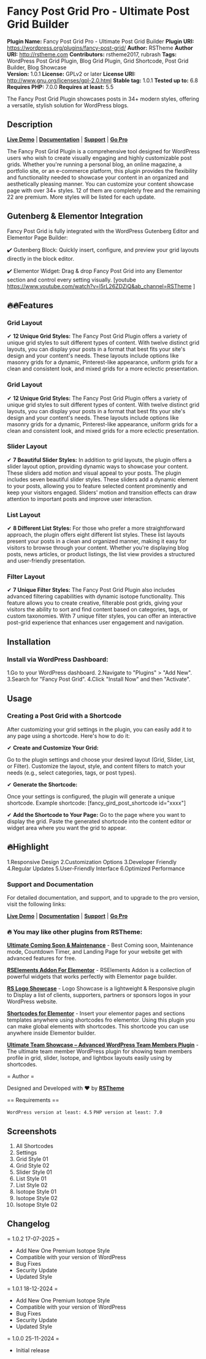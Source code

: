 # Fancy Post Grid Pro - Ultimate Post Grid Builder #
  
**Plugin Name:** Fancy Post Grid Pro - Ultimate Post Grid Builder
**Plugin URI:** https://wordpress.org/plugins/fancy-post-grid/
**Author:** RSTheme 
**Author URI:** http://rstheme.com 
**Contributors:** rstheme2017, rubrash
**Tags:** WordPress Post Grid Plugin, Blog Grid Plugin, Grid Shortcode, Post Grid Builder, Blog Showcase    
**Version:** 1.0.1
**License:** GPLv2 or later
**License URI:** http://www.gnu.org/licenses/gpl-2.0.html 
**Stable tag:** 1.0.1
**Tested up to:** 6.8
**Requires PHP:** 7.0.0
**Requires at least:** 5.5

The Fancy Post Grid Plugin showcases posts in 34+ modern styles, offering a versatile, stylish solution for WordPress blogs.

## Description ##

[__Live Demo__](https://plugins.rstheme.com/fancy-post-grid/) | [__Documentation__](https://plugins.rstheme.com/fancy-post-grid/) | [__Support__](https://rstheme.com/support) | [__Go Pro__](https://rstheme.com/product/fancy-post-grid/)

The Fancy Post Grid Plugin is a comprehensive tool designed for WordPress users who wish to create visually engaging and highly customizable post grids. Whether you're running a personal blog, an online magazine, a portfolio site, or an e-commerce platform, this plugin provides the flexibility and functionality needed to showcase your content in an organized and aesthetically pleasing manner. You can customize your content showcase page with over 34+ styles. 12 of them are completely free and the remaining 22 are premium. More styles will be listed for each update.

## Gutenberg & Elementor Integration
Fancy Post Grid is fully integrated with the WordPress Gutenberg Editor and Elementor Page Builder:

✔️ Gutenberg Block: Quickly insert, configure, and preview your grid layouts directly in the block editor.

✔️ Elementor Widget: Drag & drop Fancy Post Grid into any Elementor section and control every setting visually.
[youtube https://www.youtube.com/watch?v=l5rL26ZDZiQ&ab_channel=RSTheme ]


## 🔥🔥Features ## 

### Grid Layout ###

✔ **12 Unique Grid Styles:**
The Fancy Post Grid Plugin offers a variety of unique grid styles to suit different types of content. With twelve distinct grid layouts, you can display your posts in a format that best fits your site's design and your content's needs. These layouts include options like masonry grids for a dynamic, Pinterest-like appearance, uniform grids for a clean and consistent look, and mixed grids for a more eclectic presentation.

### Grid Layout ###

✔ **12 Unique Grid Styles:**
The Fancy Post Grid Plugin offers a variety of unique grid styles to suit different types of content. With twelve distinct grid layouts, you can display your posts in a format that best fits your site's design and your content's needs. These layouts include options like masonry grids for a dynamic, Pinterest-like appearance, uniform grids for a clean and consistent look, and mixed grids for a more eclectic presentation.

### Slider Layout ###

✔ **7 Beautiful Slider Styles:**
In addition to grid layouts, the plugin offers a slider layout option, providing dynamic ways to showcase your content. These sliders add motion and visual appeal to your posts. The plugin includes seven beautiful slider styles. These sliders add a dynamic element to your posts, allowing you to feature selected content prominently and keep your visitors engaged. Sliders' motion and transition effects can draw attention to important posts and improve user interaction.

### List Layout ###

✔ **8 Different List Styles:**
For those who prefer a more straightforward approach, the plugin offers eight different list styles. These list layouts present your posts in a clean and organized manner, making it easy for visitors to browse through your content. Whether you're displaying blog posts, news articles, or product listings, the list view provides a structured and user-friendly presentation.

### Filter Layout ###

✔ **7 Unique Filter Styles:**
The Fancy Post Grid Plugin also includes advanced filtering capabilities with dynamic isotope functionality. This feature allows you to create creative, filterable post grids, giving your visitors the ability to sort and find content based on categories, tags, or custom taxonomies. With 7 unique filter styles, you can offer an interactive post-grid experience that enhances user engagement and navigation.

## Installation ##

### Install via WordPress Dashboard: ###
1.Go to your WordPress dashboard.
2.Navigate to "Plugins" > "Add New".
3.Search for "Fancy Post Grid".
4.Click "Install Now" and then "Activate".

## Usage ##

### Creating a Post Grid with a Shortcode ###

After customizing your grid settings in the plugin, you can easily add it to any page using a shortcode. Here's how to do it:

✔ **Create and Customize Your Grid:**

Go to the plugin settings and choose your desired layout (Grid, Slider, List, or Filter).
Customize the layout, style, and content filters to match your needs (e.g., select categories, tags, or post types).

✔ **Generate the Shortcode:**

Once your settings is configured, the plugin will generate a unique shortcode.
Example shortcode: [fancy_gird_post_shortcode id="xxxx"]

✔ **Add the Shortcode to Your Page:**
Go to the page  where you want to display the grid.
Paste the generated shortcode into the content editor or widget area where you want the grid to appear.


## 🔥Highlight ##
1.Responsive Design
2.Customization Options
3.Developer Friendly
4.Regular Updates
5.User-Friendly Interface
6.Optimized Performance

### Support and Documentation ##
For detailed documentation, and support, and to upgrade to the pro version, visit the following links:

[__Live Demo__](https://plugins.rstheme.com/fancy-post-grid/) | [__Documentation__](https://plugins.rstheme.com/fancy-post-grid/) | [__Support__](https://rstheme.com/support) | [__Go Pro__](https://rstheme.com/product/fancy-post-grid/)


### 🔥 You may like other plugins from RSTheme:

**[Ultimate Coming Soon & Maintenance](https://wordpress.org/plugins/ultimate-coming-soon/)** - Best Coming soon, Maintenance mode, Countdown Timer, and Landing Page for your website get with advanced features for free.

**[RSElements Addon For Elementor](https://wordpress.org/plugins/rselements-lite/)** - RSElements Addon is a collection of powerful widgets that works perfectly with Elementor page builder.

**[RS Logo Showcase](https://wordpress.org/plugins/rs-logo-showcase/)** - Logo Showcase is a lightweight & Responsive plugin to Display a list of clients, supporters, partners or sponsors logos in your WordPress website. 

**[Shortcodes for Elementor](https://wordpress.org/plugins/shortcode-elementor/)** - Insert your elementor pages and sections templates anywhere using shortcodes fro elementor. Using this plugin you can make global elements with shortcodes. This shortcode you can use anywhere inside Elementor builder.

**[Ultimate Team Showcase – Advanced WordPress Team Members Plugin](https://wordpress.org/plugins/ultimate-team-showcase/)** - The ultimate team member WordPress plugin for showing team members profile in grid, slider, Isotope, and lightbox layouts easily using by shortcodes.

= Author =

Designed and Developed with ♥ by [__RSTheme__](https://rstheme.com/)


== Requirements ==

`WordPress version at least: 4.5` 
`PHP version at least: 7.0`


## Screenshots ##

1. All Shortcodes
2. Settings
3. Grid Style 01
4. Grid Style 02
5. Slider Style 01
6. List Style 01
7. List Style 02
8. Isotope Style 01
9. Isotope Style 02
10. Isotope Style 02

## Changelog ##

= 1.0.2 17-07-2025 =

* Add New One Premium Isotope Style
* Compatible with your version of WordPress
* Bug Fixes
* Security Update
* Updated Style

= 1.0.1 18-12-2024 =

* Add New One Premium Isotope Style
* Compatible with your version of WordPress
* Bug Fixes
* Security Update
* Updated Style

= 1.0.0 25-11-2024 =

* Initial release